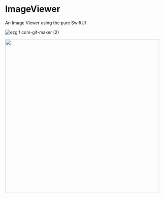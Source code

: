 # ImageViewer
An Image Viewer using the pure SwiftUI

![ezgif com-gif-maker (2)](https://user-images.githubusercontent.com/31501126/115106925-684d9300-9f70-11eb-8741-02841484cd36.gif)

<img src="https://user-images.githubusercontent.com/31501126/115107000-dabe7300-9f70-11eb-9a07-7ca1ee851a3d.png" height="500" />
